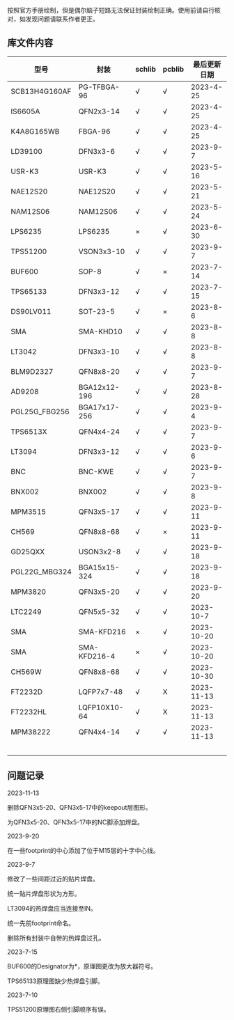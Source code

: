 按照官方手册绘制，但是偶尔脑子短路无法保证封装绘制正确。使用前请自行核对，如发现问题请联系作者更正。

## 库文件内容

| 型号 | 封装 | schlib | pcblib | 最后更新日期 |
| ---- | ---- | ------ | ------ | ------------ |
| SCB13H4G160AF   | PG-TFBGA-96 | √ | √ | 2023-4-25 |
| IS6605A | QFN2x3-14 | √ | √ | 2023-4-25 |
| K4A8G165WB | FBGA-96 | √ | √ | 2023-4-25 |
| LD39100 | DFN3x3-6 | √ | √ | 2023-9-7 |
| USR-K3 | USR-K3 | √ | √ | 2023-5-16 |
| NAE12S20 | NAE12S20 | √ | √ | 2023-5-21 |
| NAM12S06 | NAM12S06 | √ | √ | 2023-5-24 |
| LPS6235 | LPS6235 | × | √ | 2023-6-30 |
| TPS51200 | VSON3x3-10 | √ | √ | 2023-9-7 |
| BUF600 | SOP-8 | √ | × | 2023-7-14 |
| TPS65133 | DFN3x3-12 | √ | √ | 2023-7-15 |
| DS90LV011 | SOT-23-5 | √ | × | 2023-8-6 |
| SMA | SMA-KHD10 | √ | √ | 2023-8-8 |
| LT3042 | DFN3x3-10 | √ | √ | 2023-8-8 |
| BLM9D2327 | QFN8x8-20 | √ | √ | 2023-9-7 |
| AD9208 | BGA12x12-196 | √ | √ | 2023-8-28 |
| PGL25G_FBG256 | BGA17x17-256 | √ | √ | 2023-9-4 |
| TPS6513X | QFN4x4-24 | √ | √ | 2023-9-7 |
| LT3094 | DFN3x3-12 | √ | √ | 2023-9-6 |
| BNC | BNC-KWE | √ | √ | 2023-9-7 |
| BNX002 | BNX002 | √ | √ | 2023-9-8 |
| MPM3515 | QFN3x5-17 | √ | √ | 2023-9-11 |
| CH569 | QFN8x8-68 | √ | × | 2023-9-11 |
| GD25QXX | USON3x2-8 | √ | √ | 2023-9-18 |
| PGL22G_MBG324 | BGA15x15-324 | √ | √ | 2023-9-18 |
| MPM3820 | QFN3x5-20 | √ | √ | 2023-9-20 |
| LTC2249 | QFN5x5-32 | √ | √ | 2023-10-7 |
| SMA | SMA-KFD216 | × | √ | 2023-10-20 |
| SMA | SMA-KFD216-4 | × | √ | 2023-10-20 |
| CH569W | QFN8x8-68 | √ | √ | 2023-10-30 |
| FT2232D | LQFP7x7-48 | √ | X | 2023-11-13 |
| FT2232HL | LQFP10X10-64 | √ | X | 2023-11-13 |
| MPM38222 | QFN4x4-14 | √ | √ | 2023-11-13 |
|  |  |  |  |  |
|  |  |  |  |  |
|  |  |  |  |  |
|  |  |  |  |  |
|  |  |  |  |  |

## 问题记录

2023-11-13

删除QFN3x5-20、QFN3x5-17中的keepout层图形。

为QFN3x5-20、QFN3x5-17中的NC脚添加焊盘。



2023-9-20

在一些footprint的中心添加了位于M15层的十字中心线。



2023-9-7

修改了一些间距过近的贴片焊盘。

统一贴片焊盘形状为方形。

LT3094的热焊盘应当连接至IN。

统一先前footprint命名。

删除所有封装中自带的热焊盘过孔。



2023-7-15

BUF600的Designator为*，原理图更改为放大器符号。

TPS65133原理图缺少热焊盘引脚。



2023-7-10

TPS51200原理图右侧引脚顺序有误。





